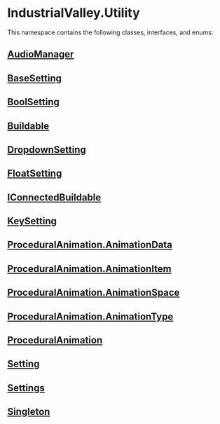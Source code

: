 # IndustrialValley.Utility

This namespace contains the following classes, interfaces, and enums:

## [AudioManager](/api/IndustrialValley.Utility/AudioManager.md)


## [BaseSetting](/api/IndustrialValley.Utility/BaseSetting.md)


## [BoolSetting](/api/IndustrialValley.Utility/BoolSetting.md)


## [Buildable](/api/IndustrialValley.Utility/Buildable.md)


## [DropdownSetting](/api/IndustrialValley.Utility/DropdownSetting.md)


## [FloatSetting](/api/IndustrialValley.Utility/FloatSetting.md)


## [IConnectedBuildable](/api/IndustrialValley.Utility/IConnectedBuildable.md)


## [KeySetting](/api/IndustrialValley.Utility/KeySetting.md)


## [ProceduralAnimation.AnimationData](/api/IndustrialValley.Utility/ProceduralAnimation.AnimationData.md)


## [ProceduralAnimation.AnimationItem](/api/IndustrialValley.Utility/ProceduralAnimation.AnimationItem.md)


## [ProceduralAnimation.AnimationSpace](/api/IndustrialValley.Utility/ProceduralAnimation.AnimationSpace.md)


## [ProceduralAnimation.AnimationType](/api/IndustrialValley.Utility/ProceduralAnimation.AnimationType.md)


## [ProceduralAnimation](/api/IndustrialValley.Utility/ProceduralAnimation.md)


## [Setting](/api/IndustrialValley.Utility/Setting.md)


## [Settings](/api/IndustrialValley.Utility/Settings.md)


## [Singleton](/api/IndustrialValley.Utility/Singleton.md)


